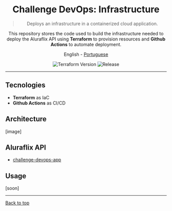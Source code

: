 <a id="top"></a>
<div align="center">

  # Challenge DevOps: Infrastructure

  > Deploys an infrastructure in a containerized cloud application.

  This repository stores the code used to build the infrastructure needed to deploy the Aluraflix API using **Terraform** to provision resources and **Github Actions** to automate deployment.

  <a>English</a> -
  <a href="./README_pt-br.md">Portuguese</a>

</div>

<div align="center" >

  ![Terraform Version](https://img.shields.io/badge/terraform-v1.7.1-blue)
  ![Release](https://img.shields.io/github/v/release/jeff-pedro/challenge-devops-infra?display_name=tag&include_prereleases&style=flat-square)

</div>

---

## Tecnologies
- **Terraform** as IaC
- **Github Actions** as CI/CD

## Architecture
[image]

## Aluraflix API
- [challenge-devops-app](https://github.com/jeff-pedro/challenge-devops-app)

## Usage
[soon]

---
[Back to top](#top)
